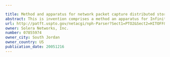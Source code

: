 ```yaml
---

title: Method and apparatus for network packet capture distributed storage system
abstract: This is invention comprises a method an apparatus for Infinite Network Packet Capture System (INPCS). The INPCS is a high performance data capture recorder capable of capturing and archiving all network traffic present on a single network or multiple networks. This device can be attached to Ethernet networks via copper or SX fiber via either a SPAN port () router configuration or via an optical splitter (). By this method, multiple sources or network traffic including gigabit Ethernet switches () may provide parallelized data feeds to the capture appliance (), effectively increasing collective data capture capacity. Multiple captured streams are merged into a consolidated time indexed capture stream to support asymmetrically routed network traffic as well as other merged streams for external consumption.
url: http://patft.uspto.gov/netacgi/nph-Parser?Sect1=PTO2&Sect2=HITOFF&p=1&u=%2Fnetahtml%2FPTO%2Fsearch-adv.htm&r=1&f=G&l=50&d=PALL&S1=07855974&OS=07855974&RS=07855974
owner: Solera Networks, Inc.
number: 07855974
owner_city: South Jordan
owner_country: US
publication_date: 20051216
---
```

